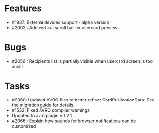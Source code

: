 # Features

* #1937: External devices support - alpha version
* #2002 : Add vertical scroll bar for usercard preview


# Bugs

* #2056 : Recipients list is partially visible when usercard screen is too small

# Tasks

* #2060: Updated AVRO files to better reflect CardPublicationData. See the migration guide for details.
* #1532: Fixed AVRO compiler warnings
* Updated to avro plugin v 1.2.1
* #2066 : Explain how sounds for browser notifications can be customized




